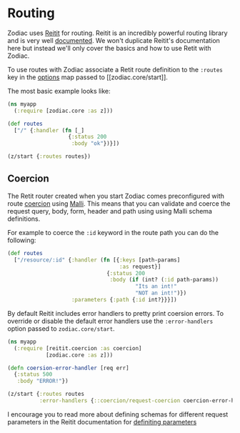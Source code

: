 # Routing

Zodiac uses [Reitit](https://github.com/metosin/reitit) for routing. Reitit is
an incredibly powerful routing library and is very well
[documented](https://cljdoc.org/d/metosin/reitit/). We won't duplicate Reitit's
documentation here but instead we'll only cover the basics and how to use Retit
with Zodiac.

To use routes with Zodiac associate a Retit route definition to the `:routes` key in
the [options](Readme.md#options) map passed to [[zodiac.core/start]].

The most basic example looks like:

```clojure
(ns myapp
  (:require [zodiac.core :as z]))

(def routes
  ["/" {:handler (fn [_]
                   {:status 200
                    :body "ok"})}])

(z/start {:routes routes})
```

## Coercion

The Retit router created when you start Zodiac comes preconfigured with route
[coercion](https://cljdoc.org/d/metosin/reitit/doc/coercion/coercion-explained)
using [Malli](https://github.com/metosin/malli). This means that you can
validate and coerce the request query, body, form, header and path using using
Malli schema definitions.

For example to coerce the `:id` keyword in the route path you can do the following:

```clojure
(def routes
  ["/resource/:id" {:handler (fn [{:keys [path-params]
                                   :as request}]
                               {:status 200
                                :body (if (int? (:id path-params))
                                        "Its an int!"
                                        "NOT an int!")})
                    :parameters {:path {:id int?}}}])
```

By default Reitit includes error handlers to pretty print coersion errors. To
override or disable the default error handlers use the `:error-handlers` option
passed to `zodiac.core/start`.

```clojure
(ns myapp
  (:require [reitit.coercion :as coercion]
            [zodiac.core :as z]))

(defn coersion-error-handler [req err]
  {:status 500
   :body "ERROR!"})

(z/start {:routes routes
          :error-handlers {::coercion/request-coercion coercion-error-handler}})
```

I encourage you to read more about defining schemas for different request parameters in the Reitit documentation for [definiting parameters]( https://cljdoc.org/d/metosin/reitit/0.7.2/doc/coercion/coercion-explained#defining-parameters)
